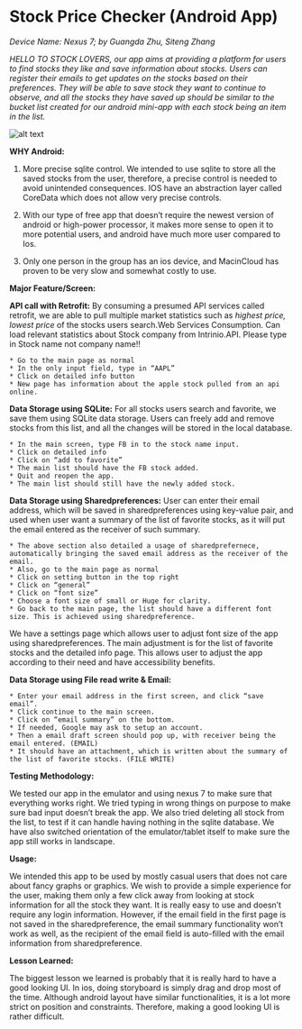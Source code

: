 # Stock Price Checker (Android App)

*Device Name: Nexus 7; by Guangda Zhu, Siteng Zhang*

*HELLO TO STOCK LOVERS, our app aims at providing a platform for users to find stocks they like and save information about stocks. Users can register their emails to get updates on the stocks based on their preferences. They will be able to save stock they want to continue to observe, and all the stocks they have saved up should be similar to the bucket list created for our android mini-app with each stock being an item in the list.*

![alt text](./wireframe-1.jpg?raw=true 'WireFrame')



**WHY Android:**

1. More precise sqlite control. We intended to use sqlite to store all the saved stocks from the user, therefore, a precise control is needed to avoid unintended consequences. IOS have an abstraction layer called CoreData which does not allow very precise controls. 
  
2. With our type of free app that doesn’t require the newest version of android or high-power processor, it makes more sense to open it to more potential users, and android have much more user compared to Ios. 

3. Only one person in the group has an ios device, and MacinCloud has proven to be very slow and somewhat costly to use. 


**Major Feature/Screen:**

**API call with Retrofit:** By consuming a presumed API services called retrofit, we are able to pull  multiple market statistics such as *highest price, lowest price* of the stocks users search.Web Services Consumption. Can load relevant statistics about Stock company from Intrinio.API. Please type in Stock name not company name!!

    * Go to the main page as normal
    * In the only input field, type in “AAPL”
    * Click on detailed info button
    * New page has information about the apple stock pulled from an api online. 

**Data Storage using SQLite:** For all stocks users search and favorite, we save them using SQLite data storage. Users can freely add and remove stocks from this list, and all the changes will be stored in the local database.

    * In the main screen, type FB in to the stock name input.
    * Click on detailed info
    * Click on “add to favorite”
    * The main list should have the FB stock added. 
    * Quit and reopen the app.
    * The main list should still have the newly added stock. 
    
**Data Storage using Sharedpreferences:** User can enter their email address, which will be saved in sharedpreferences using key-value pair, and used when user want a summary of the list of favorite stocks, as it will put the email entered as the receiver of such summary.

    * The above section also detailed a usage of sharedprefernece, automatically bringing the saved email address as the receiver of the email.
    * Also, go to the main page as normal
    * Click on setting button in the top right
    * Click on “general”
    * Click on “font size”
    * Choose a font size of small or Huge for clarity.
    * Go back to the main page, the list should have a different font size. This is achieved using sharedpreference. 

We have a settings page which allows user to adjust font size of the app using sharedpreferences. The main adjustment is for the list of favorite stocks and the detailed info page. This allows user to adjust the app according to their need and have accessibility benefits. 

**Data Storage using File read write & Email:**

    * Enter your email address in the first screen, and click “save email”.
    * Click continue to the main screen.
    * Click on “email summary” on the bottom.
    * If needed, Google may ask to setup an account.
    * Then a email draft screen should pop up, with receiver being the email entered. (EMAIL)
    * It should have an attachment, which is written about the summary of the list of favorite stocks. (FILE WRITE)
    
    

**Testing Methodology:**

We tested our app in the emulator and using nexus 7 to make sure that everything works right. We tried typing in wrong things on purpose to make sure bad input doesn’t break the app. We also tried deleting all stock from the list, to test if it can handle having nothing in the sqlite database. We have also switched orientation of the emulator/tablet itself to make sure the app still works in landscape. 

**Usage:**

We intended this app to be used by mostly casual users that does not care about fancy graphs or graphics. We wish to provide a simple experience for the user, making them only a few click away from looking at stock information for all the stock they want. It is really easy to use and doesn’t require any login information. However, if the email field in the first page is not saved in the sharedpreference, the email summary functionality won’t work as well, as the recipient of the email field is auto-filled with the email information from sharedpreference. 

**Lesson Learned:**

The biggest lesson we learned is probably that it is really hard to have a good looking UI. In ios, doing storyboard is simply drag and drop most of the time. Although android layout have similar functionalities, it is a lot more strict on position and constraints. Therefore, making a good looking UI is rather difficult. 
	


